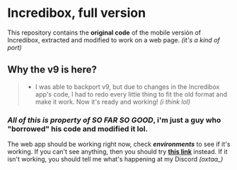 # Incredibox, full version
This repository contains the **original code** of the mobile versión of Incredibox, extracted and modified to work on a web page. _(it's a kind of port)_
## Why the v9 is here?
> - I was able to backport v9, but due to changes in the Incredibox app's code, I had to redo every little thing to fit the old format and make it work. Now it's ready and working! _(i think lol)_
### ***All of this is property of SO FAR SO GOOD***, i'm just a guy who "borrowed" his code and modified it lol.
The web app should be working right now, check ***environments*** to see if it's working. If you can't see anything, then you should try **[this link](https://oxtaa.github.io/incredibox)** instead. If it isn't working, you should tell me what's happening at my Discord _(oxtaa\_)_
